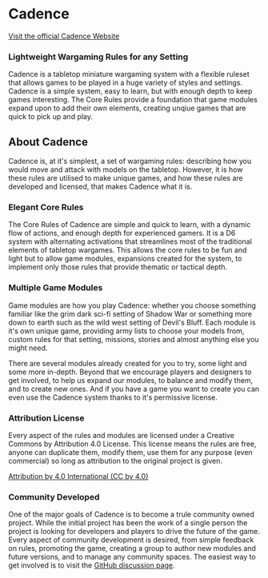 # Cadence

[Visit the official Cadence Website](https://www.cadence.games/)

### Lightweight Wargaming Rules for any Setting

Cadence is a tabletop miniature wargaming system with a flexible ruleset that allows games to be played in a huge variety of styles and settings. Cadence is a simple system, easy to learn, but with enough depth to keep games interesting. The Core Rules provide a foundation that game modules expand upon to add their own elements, creating unqiue games that are quick to pick up and play.

## About Cadence

Cadence is, at it's simplest, a set of wargaming rules: describing how you would move and attack with models on the tabletop. However, it is how these rules are utilised to make unique games, and how these rules are developed and licensed, that makes Cadence what it is.

### Elegant Core Rules

The Core Rules of Cadence are simple and quick to learn, with a dynamic flow of actions, and enough depth for experienced gamers. It is a D6 system with alternating activations that streamlines most of the traditional elements of tabletop wargames. This allows the core rules to be fun and light but to allow game modules, expansions created for the system, to implement only those rules that provide thematic or tactical depth.

### Multiple Game Modules

Game modules are how you play Cadence: whether you choose something familiar like the grim dark sci-fi setting of Shadow War or something more down to earth such as the wild west setting of Devil's Bluff. Each module is it's own unique game, providing army lists to choose your models from, custom rules for that setting, missions, stories and almost anything else you might need.

There are several modules already created for you to try, some light and some more in-depth. Beyond that we encourage players and designers to get involved, to help us expand our modules, to balance and modify them, and to create new ones. And if you have a game you want to create you can even use the Cadence system thanks to it's permissive license.

### Attribution License

Every aspect of the rules and modules are licensed under a Creative Commons by Attribution 4.0 License. This license means the rules are free, anyone can duplicate them, modify them, use them for any purpose (even commercial) so long as attribution to the original project is given.

[Attribution by 4.0 International (CC by 4.0)](https://creativecommons.org/licenses/by/4.0/)

### Community Developed

One of the major goals of Cadence is to become a trule community owned project. While the initial project has been the work of a single person the project is looking for developers and players to drive the future of the game. Every aspect of community development is desired, from simple feedback on rules, promoting the game, creating a group to author new modules and future versions, and to manage any community spaces. The easiest way to get involved is to visit the [GitHub discussion page](https://github.com/open-source-tabletop/cadence/discussions).